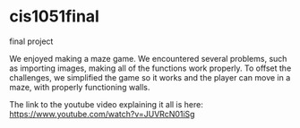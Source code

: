 # cis1051final
final project

We enjoyed making a maze game. We encountered several problems, such as importing images, making all of the functions work properly.
To offset the challenges, we simplified the game so it works and the player can move in a maze, with properly functioning walls. 

The link to the youtube video explaining it all is here: https://www.youtube.com/watch?v=JUVRcN01iSg
